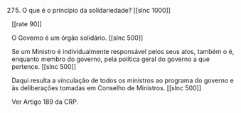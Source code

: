 275. O que é o princípio da solidariedade?
[[slnc 1000]]

[[rate 90]]

O Governo é um órgão solidário.
[[slnc 500]]

Se um Ministro é individualmente responsável pelos seus atos, também o é, enquanto membro do governo, pela política geral do governo a que pertence.
[[slnc 500]]

Daqui resulta a vinculação de todos os ministros ao programa do governo e às deliberações tomadas em Conselho de Ministros.
[[slnc 500]]

Ver Artigo 189 da CRP.
